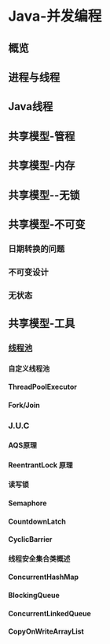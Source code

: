 # Java-并发编程

## 概览

## 进程与线程

## Java线程

## 共享模型-管程

## 共享模型-内存

## 共享模型--无锁

## 共享模型-不可变

### 日期转换的问题

### 不可变设计

### 无状态

## 共享模型-工具

### [线程池](./docs/线程池.md)

#### 自定义线程池

#### ThreadPoolExecutor

#### Fork/Join

### J.U.C

#### AQS原理

#### ReentrantLock 原理

#### 读写锁

#### Semaphore

#### CountdownLatch

#### CyclicBarrier

#### 线程安全集合类概述

#### ConcurrentHashMap

#### BlockingQueue

#### ConcurrentLinkedQueue

#### CopyOnWriteArrayList











